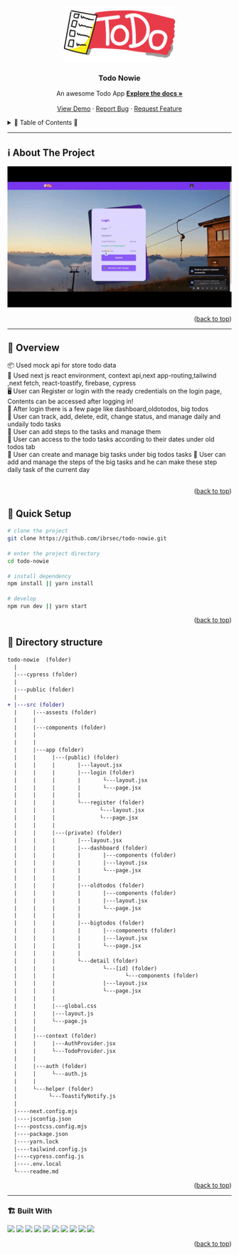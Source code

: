 <a name="readme-top"></a>
 
 
<!-- PROJECT LOGO -->
<br />
<div align="center">
   
  <a href="https://github.com/ibrsec/todo-nowie/">
    <img src="./public/images/logo.png" alt="Logo" width="250"   >
  </a>

  <h3 align="center">Todo Nowie</h3>

  <p align="center">
    An awesome Todo App
    <a href="https://github.com/ibrsec/todo-nowie"><strong>Explore the docs »</strong></a>
    <br />
    <br />
    <a href="https://todo-nowie-nextjs.vercel.app/">View Demo</a>
    ·
    <a href="https://github.com/ibrsec/todo-nowie/issues">Report Bug</a>
    ·
    <a href="https://github.com/ibrsec/todo-nowie/issues">Request Feature</a>
  </p>
</div>



<!-- TABLE OF CONTENTS -->
<details>
  <summary>📎 Table of Contents 📎 </summary>
  <ol>
    <li><a href="#about-the-project">About The Project</a></li>
     <!-- <li><a href="#figma">Figma</a></li> -->
     <li><a href="#overview">Overview</a></li>
     <li><a href="#quick-setup">Quick Setup</a></li>
     <li><a href="#directory-structure">Directory structure</a></li>
     <li><a href="#built-with">Built With</a></li>
    <!-- <li>
      <a href="#getting-started">Getting Started</a>
      <ul>
        <li><a href="#prerequisites">Prerequisites</a></li>
        <li><a href="#installation">Installation</a></li>
      </ul>
    </li>
    <li><a href="#usage">Usage</a></li>
    <li><a href="#roadmap">Roadmap</a></li>
    <li><a href="#contributing">Contributing</a></li>
    <li><a href="#license">License</a></li>
    <li><a href="#contact">Contact</a></li>
    <li><a href="#acknowledgments">Acknowledgments</a></li> -->

    
  </ol>
</details>





---

<!-- ABOUT THE PROJECT -->
<a name="about-the-project"></a>
## ℹ️ About The Project

[![todo-nowie](./public/images/project.gif)](https://todo-nowie-nextjs.vercel.app/)




<p align="right">(<a href="#readme-top">back to top</a>)</p>


---

<!-- ## Figma 

<a href="https://www.figma.com/file/ePyCHKsx2ODB32uLgyUEEd/bootstrap-home-page?type=design&node-id=0%3A1&mode=design&t=edDzadCB9Ev5FS1a-1">Figma Link</a>  

  <p align="right">(<a href="#readme-top">back to top</a>)</p>




--- -->
<a name="overview"></a>
## 👀 Overview

📦 Used mock api  for store todo data </br>
🎯 Used next js react environment, context api,next app-routing,tailwind ,next fetch, react-toastify, firebase, cypress </br>
🖥 User can Register or login with the ready credentials on the login page, Contents can be accessed after logging in! </br>
🔩 After login there is  a few page like dashboard,oldotodos, big todos</br>
💪 User can track, add, delete, edit, change status, and manage daily and undaily todo tasks</br>
🌱 User can add steps to the tasks and manage them</br>
🐞 User can access to the todo tasks according to their dates under old todos tab   </br>
🏀 User can create and manage big tasks under big todos tasks
🌱 User can add and manage the steps of the big tasks and he can make these step daily task of the current day</br> 
</br>


<p align="right">(<a href="#readme-top">back to top</a>)</p>


<a name="quick-setup"></a>
## 🛫 Quick Setup

```sh
# clone the project
git clone https://github.com/ibrsec/todo-nowie.git

# enter the project directory
cd todo-nowie

# install dependency
npm install || yarn install

# develop
npm run dev || yarn start
```

<p align="right">(<a href="#readme-top">back to top</a>)</p>


<!-- ## 🐞 Debug

![todo-nowie.gif](/todo-nowie.gif) -->








<a name="directory-structure"></a>
## 📂 Directory structure 

```diff
todo-nowie  (folder)
  |          
  |---cypress (folder) 
  |                
  |---public (folder) 
  |                
+ |---src (folder) 
  |     |---assests (folder)  
  |     |           
  |     |---components (folder) 
  |     |    
  |     |    
  |     |---app (folder)       
  |     |     |---(public) (folder) 
  |     |     |       |---layout.jsx
  |     |     |       |---login (folder) 
  |     |     |       |       └---layout.jsx       
  |     |     |       |       └---page.jsx       
  |     |     |       |
  |     |     |       └---register (folder) 
  |     |     |              └---layout.jsx       
  |     |     |              └---page.jsx       
  |     |     |
  |     |     |---(private) (folder) 
  |     |     |       |---layout.jsx
  |     |     |       |---dashboard (folder) 
  |     |     |       |       |---components (folder) 
  |     |     |       |       |---layout.jsx       
  |     |     |       |       └---page.jsx       
  |     |     |       |
  |     |     |       |---oldtodos (folder) 
  |     |     |       |       |---components (folder) 
  |     |     |       |       |---layout.jsx       
  |     |     |       |       └---page.jsx       
  |     |     |       |
  |     |     |       |---bigtodos (folder) 
  |     |     |       |       |---components (folder) 
  |     |     |       |       |---layout.jsx       
  |     |     |       |       └---page.jsx       
  |     |     |       |
  |     |     |       └---detail (folder) 
  |     |     |               └---[id] (folder) 
  |     |     |                      └---components (folder) 
  |     |     |               |---layout.jsx       
  |     |     |               └---page.jsx        
  |     |     |
  |     |     |---global.css 
  |     |     |---layout.js 
  |     |     └---page.js  
  |     |          
  |     |---context (folder)       
  |     |     |---AuthProvider.jsx  
  |     |     └---TodoProvider.jsx       
  |     |          
  |     |---auth (folder)        
  |     |     └---auth.js           
  |     |          
  |     └---helper (folder)        
  |          └---ToastifyNotify.js       
  |      
  |----next.config.mjs
  |----jsconfig.json
  |----postcss.config.mjs
  |----package.json
  |----yarn.lock
  |----tailwind.config.js
  |----cypress.config.js
  |----.env.local
  └----readme.md 
```

<p align="right">(<a href="#readme-top">back to top</a>)</p>

---

<a name="built-with"></a>
### 🏗️ Built With

 
<!-- https://dev.to/envoy_/150-badges-for-github-pnk  search skills-->

 <img src="https://img.shields.io/badge/HTML-239120?style=for-the-badge&logo=html5&logoColor=white">
 <img src="https://img.shields.io/badge/CSS-239120?&style=for-the-badge&logo=css3&logoColor=white&color=red"> 
 <img src="https://img.shields.io/badge/JavaScript-F7DF1E?style=for-the-badge&logo=javascript&logoColor=black"> 
 <!-- <img src="https://img.shields.io/badge/Bootstrap-563D7C?style=for-the-badge&logo=bootstrap&logoColor=white">  -->
 <!-- <img src="https://img.shields.io/badge/Sass-CC6699?style=for-the-badge&logo=sass&logoColor=white">  -->
 <!-- <img src="https://img.shields.io/badge/Vite-AB4BFE?style=for-the-badge&logo=vite&logoColor=FFC920">  -->
 <img src="https://img.shields.io/badge/React-20232A?style=for-the-badge&logo=react&logoColor=61DAFB"> 
 <img src="https://img.shields.io/badge/Next-20232A?style=for-the-badge&logo=next&logoColor=61DAFB"> 
 <img src="https://img.shields.io/badge/React_Router-CA4245?style=for-the-badge&logo=react-router&logoColor=white"> 
 <img src="https://img.shields.io/badge/App-Router-CA4245?style=for-the-badge&logo=app-router&logoColor=white"> 

 <!-- <img src="https://img.shields.io/badge/Redux-593D88?style=for-the-badge&logo=redux&logoColor=white"> 
 <img src="https://img.shields.io/badge/Redux Toolkit-593D88?style=for-the-badge&logo=redux&logoColor=white"> 
 <img src="https://img.shields.io/badge/Redux--Persist -593D88?style=for-the-badge&logo=redux&logoColor=white">  -->
 <img src="https://img.shields.io/badge/Context API-593D88?style=for-the-badge&logo=context&logoColor=white"> 


 <!-- <img src="https://img.shields.io/badge/Axios-593D88?style=for-the-badge&logo=axios&logoColor=white">  -->

 <!-- <img src="https://img.shields.io/badge/Tailwind_CSS-38B2AC?style=for-the-badge&logo=tailwind-css&logoColor=white">  -->

 <!-- <img src="https://img.shields.io/badge/Material--UI-0081CB?style=for-the-badge&logo=material-ui&logoColor=white">  -->
 <img src="https://img.shields.io/badge/Tailwind_CSS-38B2AC?style=for-the-badge&logo=tailwind-css&logoColor=white"> 
 <!-- <img src="https://img.shields.io/badge/Formik-172B4D?style=for-the-badge&logo=formik&logoColor=white">  -->
 <!-- <img src="https://img.shields.io/badge/Yup-172B4D?style=for-the-badge&logo=yup&logoColor=white">  -->
 <img src="https://img.shields.io/badge/Toastify-45CC11?style=for-the-badge&logo=toastify-ui&logoColor=white"> 
 



 
<p align="right">(<a href="#readme-top">back to top</a>)</p>



